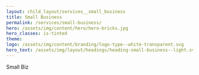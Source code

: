 ```yaml
---
layout: child_layout/services__small_business
title: Small Business
permalink: /services/small-business/
hero: /assets/img/content/hero/hero-bricks.jpg
hero_classes: is-tinted
theme:
logo: /assets/img/content/branding/logo-type--white-transparent.svg
hero_text: /assets/img/layout/headings/heading-small-business--light.svg
---
```


Small Biz